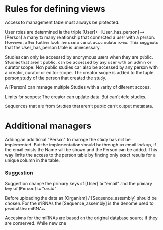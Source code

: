 Rules for defining views
========================
Access to management table must allways be protected.

User roles are determined in the triple [User]<--[User_has_person]-->[Person] a many to many relationship that connected a user with a person. 
However, after further look the users canot accumulate roles. This suggests that the User_has_person table is unnecessary. 

Studies can only be accessed by anonymous users when they are public. Studies that aren't public, can be accessed by any user with an admin or curator scope. 
Non public studies can also be accessed by any person with a creator, curator or editor scope. The creator scope is added to the tuple person,study of the person that created the study.

A [Person] can manage multiple Studies with a varity of diferent scopes. 

Limits for scopes: The creator can update data. But can't dele studies. 


Sequences that are from Studies that aren't public can't output metadata. 

Additional managers
===================
Adding an additional "Person" to manage the study has not be implemented. But the implementation should be through an email lookup, if the email exists the Name will be shown and the Person can be added. This way limits the access to the person table by finding only exact results for a unique column in the table. 

### Suggestion 
Suggestion change the primary keys of [User] to "email" and the primary key of [Person] to "orcid"

Before uploading the data an [Organism] / [Sequence_assembly] should be chosen. For the miRNAs the [Sequence_assembly] is the Genome used to predict the miRNAs. 

Accesions for the miRNAs are based on the original database source if they are conserved.  While new one 
